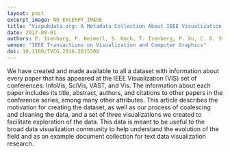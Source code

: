 ```yaml
---
layout: post
excerpt_image: NO_EXCERPT_IMAGE
title: "Vispubdata.org: A Metadata Collection About IEEE Visualization (VIS) Publications"
date: 2017-09-01
authors: P. Isenberg, F. Heimerl, S. Koch, T. Isenberg, P. Xu, C. D. Stolper, M. Sedlmair, J. Chen, T. Möller & J. Stasko
venue: "IEEE Transactions on Visualization and Computer Graphics"
doi: 10.1109/TVCG.2016.2615308
---
```

We have created and made available to all a dataset with information about every paper that has appeared at the IEEE Visualization (VIS) set of conferences: InfoVis, SciVis, VAST, and Vis. The information about each paper includes its title, abstract, authors, and citations to other papers in the conference series, among many other attributes. This article describes the motivation for creating the dataset, as well as our process of coalescing and cleaning the data, and a set of three visualizations we created to facilitate exploration of the data. This data is meant to be useful to the broad data visualization community to help understand the evolution of the field and as an example document collection for text data visualization research.
